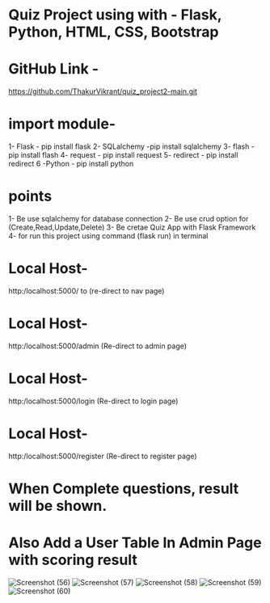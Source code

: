 # Quiz Project using with - Flask, Python, HTML, CSS, Bootstrap
# GitHub Link -
https://github.com/ThakurVikrant/quiz_project2-main.git

# import module-
1- Flask - pip install flask
2- SQLalchemy -pip install sqlalchemy
3- flash - pip install flash
4- request -  pip install request
5- redirect - pip install redirect
6 -Python - pip install python

# points
1- Be use sqlalchemy for database connection
2- Be use crud option for (Create,Read,Update,Delete)
3- Be cretae Quiz App with Flask Framework
4- for run this project using command (flask run) in terminal

# Local Host-
http:/localhost:5000/ to   (re-direct to nav page)
# Local Host-
http:/localhost:5000/admin (Re-direct to admin page)
# Local Host-
http:/localhost:5000/login (Re-direct to login page)
# Local Host-
http:/localhost:5000/register (Re-direct to register page)

# When Complete questions, result will be shown.

# Also Add a User Table In Admin Page with scoring result

![Screenshot (56)](https://user-images.githubusercontent.com/120724102/220873370-f8e9394e-bbcc-4611-b515-5fcd5bb742fd.png)
![Screenshot (57)](https://user-images.githubusercontent.com/120724102/220873801-82f5aa78-d67a-41d7-956c-f7d27570af24.png)
![Screenshot (58)](https://user-images.githubusercontent.com/120724102/220873824-5e84892e-a78a-4105-911a-6f700ce93142.png)
![Screenshot (59)](https://user-images.githubusercontent.com/120724102/220873841-5217c4ea-9a90-473f-855a-e19151542d0e.png)
![Screenshot (60)](https://user-images.githubusercontent.com/120724102/220873861-3953f66d-1e6d-4aed-a46b-2ac6eee7bf26.png)
